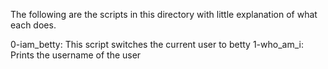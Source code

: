 The following are the scripts in this directory with little explanation of what each does.

0-iam_betty: This script switches the current user to betty
1-who_am_i: Prints the username of the user
